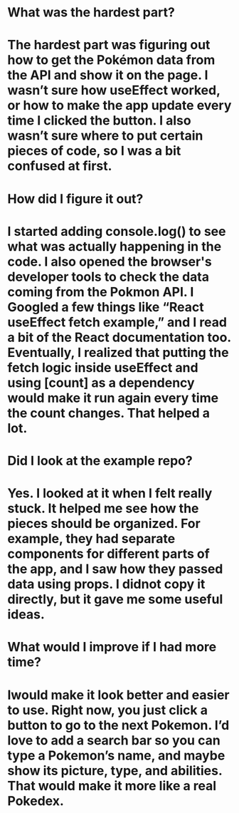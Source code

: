 
# What was the hardest part?
# The hardest part was figuring out how to get the Pokémon data from the API and show it on the page. I wasn’t sure how useEffect worked, or how to make the app update every time I clicked the button. I also wasn’t sure where to put certain pieces of code, so I was a bit confused at first.


# How did I figure it out?
# I started adding console.log() to see what was actually happening in the code. I also opened the browser's developer tools to check the data coming from the Pokmon API. I Googled a few things like “React useEffect fetch example,” and I read a bit of the React documentation too. Eventually, I realized that putting the fetch logic inside useEffect and using [count] as a dependency would make it run again every time the count changes. That helped a lot.


# Did I look at the example repo?
# Yes. I looked at it when I felt really stuck. It helped me see how the pieces should be organized. For example, they had separate components for different parts of the app, and I saw how they passed data using props. I didnot copy it directly, but it gave me some useful ideas.


# What would I improve if I had more time?
# Iwould make it look better and easier to use. Right now, you just click a button to go to the next Pokemon. I’d love to add a search bar so you can type a Pokemon’s name, and maybe show its picture, type, and abilities. That would make it more like a real Pokedex.
